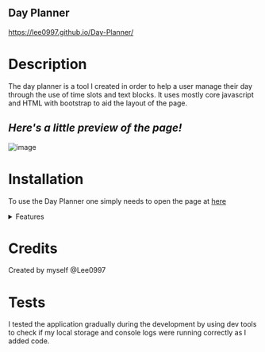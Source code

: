 ## Day Planner

https://lee0997.github.io/Day-Planner/

# Description

The day planner is a tool I created in order to help a user manage their day through the use of time slots and text blocks. It uses mostly core javascript and HTML with bootstrap to aid the layout of the page. 

## _Here's a little preview of the page!_
![image](https://user-images.githubusercontent.com/84280851/156583773-9b8a01c5-02e9-4748-bc0b-936f3cdcd4b1.png)


# Installation

To use the Day Planner one simply needs to open the page at [here](https://lee0997.github.io/Day-Planner/) 

<details> 
<summary>
  <heading> Features </heading>
</summary>
  <ul>
    <li> Clock </li>
    <li> Save </li> 
    <li> Clear all </li>
    <li> Task storage </li>
  </ul>  
</details>

# Credits

Created by myself @Lee0997
  
# Tests

I tested the application gradually during the development by using dev tools to check if my local storage and console logs were running correctly as I added code.

